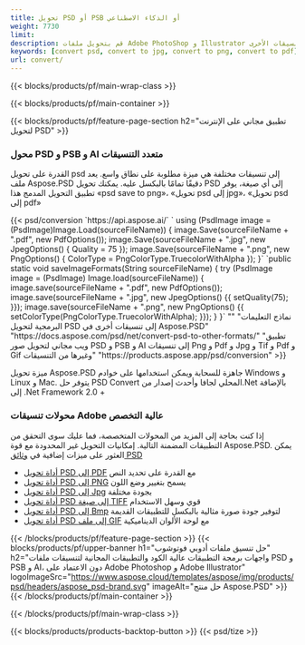 ```yaml
---
title: تحويل PSD أو PSB أو الذكاء الاصطناعي
weight: 7730
limit: 
description: قم بتحويل ملفات Adobe PhotoShop و Illustrator والصور والتنسيقات الأخرى
keywords: [convert psd, convert to jpg, convert to png, convert to pdf]
url: convert/
---
```


{{< blocks/products/pf/main-wrap-class >}}

{{< blocks/products/pf/main-container >}}

{{< blocks/products/pf/feature-page-section h2="تطبيق مجاني على الإنترنت لتحويل PSD" >}}
<h3 class="headingpdleft">محول PSD و PSB و AI متعدد التنسيقات</h3>
<p>القدرة على تحويل psd إلى تنسيقات مختلفة هي ميزة مطلوبة على نطاق واسع. يعد ملف Aspose.PSD دقيقًا تمامًا بالبكسل عليه. يمكنك تحويل PSD إلى أي صيغة، يوفر تطبيق التحويل المدمج هذا «psd save to png»، «تحويل psd إلى jpg»، «تحويل psd إلى pdf»</p>
{{< psd/conversion `https://api.aspose.ai/` 
`    using (PsdImage image = (PsdImage)Image.Load(sourceFileName))
    {
        image.Save(sourceFileName + ".pdf", new PdfOptions());
        image.Save(sourceFileName + ".jpg",  new JpegOptions() { Quality = 75 });
        image.Save(sourceFileName + ".png",  new PngOptions() {  ColorType = PngColorType.TruecolorWithAlpha });
    }` 
	`public static void saveImageFormats(String sourceFileName) {
        try (PsdImage image = (PsdImage) Image.load(sourceFileName)) {
            image.save(sourceFileName + ".pdf", new PdfOptions());
            image.save(sourceFileName + ".jpg", new JpegOptions() {{
                setQuality(75);
            }});
            image.save(sourceFileName + ".png", new PngOptions() {{
                setColorType(PngColorType.TruecolorWithAlpha);
            }});
        }
    }` 
"" 
"نماذج التعليمات البرمجية لتحويل PSD إلى تنسيقات أخرى في Aspose.PSD"  "https://docs.aspose.com/psd/net/convert-psd-to-other-formats/" 
"تطبيق ويب مجاني لتحويل صور PSD و PSB و AI إلى تنسيقات Png و Pdf و Jpg و Tif و Pdf و Gif وغيرها من التنسيقات" "https://products.aspose.app/psd/conversion" >}}
<br />
<p>ميزة تحويل Aspose.PSD جاهزة للسحابة ويمكن استخدامها على خوادم Windows و Linux و Mac. يتوفر حل PSD Convert المحلي لجافا وأحدث إصدار من.Net بالإضافة إلى .Net Framework 2.0 +</p>

<h3 class="headingpdleft">محولات تنسيقات Adobe عالية التخصص</h3>
<p>إذا كنت بحاجة إلى المزيد من المحولات المتخصصة، فما عليك سوى التحقق من التطبيقات المضمنة التالية. إمكانيات التحويل غير المحدودة مع قوة Aspose.PSD. يمكن العثور على ميزات إضافية في <a href="https://docs.aspose.com/psd/">وثائق PSD</a></p>
<ul>
<li><a href="to-pdf">أداة تحويل PSD إلى PDF</a> مع القدرة على تحديد النص</li>
<li><a href="to-png">أداة تحويل PSD إلى PNG</a> يسمح بتغيير وضع اللون</li>
<li><a href="to-jpg">أداة تحويل PSD إلى Jpg</a> بجودة مختلفة</li>
<li><a href="to-tiff">أداة تحويل PSD إلى صيغة TIFF</a> قوي وسهل الاستخدام</li>
<li><a href="to-bmp">أداة تحويل PSD إلى Bmp</a> لتوفير جودة صورة مثالية بالبكسل للتطبيقات القديمة</li>
<li><a href="to-gif">أداة تحويل PSD إلى ملف GIF</a> مع لوحة الألوان الديناميكية</li>
</ul>

{{< /blocks/products/pf/feature-page-section >}}
{{< blocks/products/pf/upper-banner h1="حل تنسيق ملفات أدوبي فوتوشوب" h2="واجهات برمجة التطبيقات عالية الكود والتطبيقات المجانية لتنسيقات ملفات PSD و PSB و AI، دون الاعتماد على Adobe Photoshop و Adobe Illustrator" logoImageSrc="https://www.aspose.cloud/templates/aspose/img/products/psd/headers/aspose_psd-brand.svg" imageAlt="حل منتج Aspose.PSD" >}}
{{< /blocks/products/pf/main-container >}}


{{< /blocks/products/pf/main-wrap-class >}}

{{< blocks/products/products-backtop-button >}}
{{< psd/tize >}}
